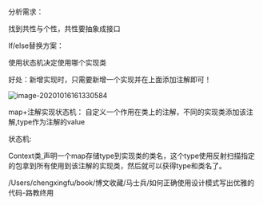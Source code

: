 分析需求：

找到共性与个性，共性要抽象成接口

If/else替换方案：

使用状态机决定使用哪个实现类

好处：新增实现时，只需要新增一个实现并在上面添加注解即可！

![image-20201016161330584](https://piggo-picture.oss-cn-hangzhou.aliyuncs.com/image/image-20201016161330584.png)

map+注解实现状态机：
自定义一个作用在类上的注解，不同的实现类添加该注解,type作为注解的value

状态机:

Context类,声明一个map存储type到实现类的类名，这个type使用反射扫描指定的包拿到所有使用到该注解的实现类，然后就可以获得type和类名了。

/Users/chengxingfu/book/博文收藏/马士兵/如何正确使用设计模式写出优雅的代码-路教终用
